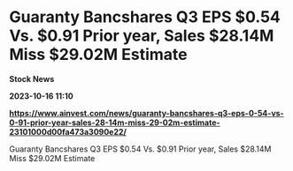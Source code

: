 # Guaranty Bancshares Q3 EPS $0.54 Vs. $0.91 Prior year, Sales $28.14M Miss $29.02M Estimate
**Stock News**

**2023-10-16 11:10**

**https://www.ainvest.com/news/guaranty-bancshares-q3-eps-0-54-vs-0-91-prior-year-sales-28-14m-miss-29-02m-estimate-23101000d00fa473a3090e22/**

Guaranty Bancshares Q3 EPS $0.54 Vs. $0.91 Prior year, Sales $28.14M Miss $29.02M Estimate